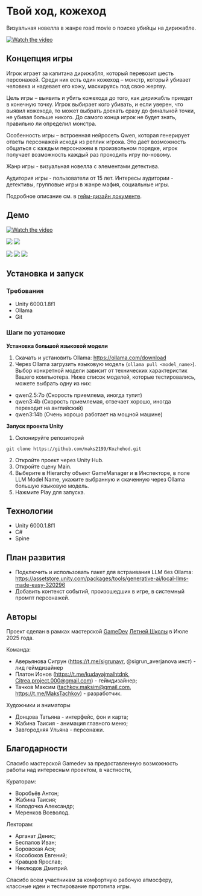 # Твой ход, кожеход

Визуальная новелла в жанре road movie о поиске убийцы на дирижабле.

[![Watch the video](Docs/Menu.jpg)](https://youtu.be/-nt4xxFyYRc)

## Концепция игры

<!-- ![](Docs/Screen1.jpg) -->

Игрок играет за капитана дирижабля, который перевозит шесть персонажей. Среди них есть один кожеход – монстр, который убивает человека и надевает его кожу, маскируясь под свою жертву.

Цель игры – выявить и убить кожехода до того, как дирижабль приедет в конечную точку. Игрок выбирает кого убивать, и если уверен, что выявил кожехода, то может выбрать доехать сразу до финальной точки, не убивая больше никого. До самого конца игрок не будет знать, правильно ли определил монстра.

Особенность игры – встроенная нейросеть Qwen, которая генерирует ответы персонажей исходя из реплик игрока. Это дает возможность общаться с каждым персонажем в произвольном порядке, игрок получает возможность каждый раз проходить игру по-новому.

Жанр игры - визуальная новелла с элементами детектива.

Аудитория игры - пользователи от 15 лет. Интересы аудитории - детективы, групповые игры в жанре мафия, социальные игры.

Подробное описание см. в [гейм-дизайн документе](Docs/GDD.pdf).

## Демо

[![Watch the video](Docs/Menu.jpg)](https://youtu.be/-nt4xxFyYRc)

![](Docs/screen01.jpg)
![](Docs/screen3.jpg)

<!-- ![](Docs/screen1.jpg) -->

![](Docs/screen5.jpg)
![](Docs/screen4.jpg)
![](Docs/screen2.jpg)

## Установка и запуск

### Требования

- Unity 6000.1.8f1
- Ollama
- Git

### Шаги по установке

**Установка большой языковой модели**

1. Скачать и установить Ollama: https://ollama.com/download
2. Через Ollama загрузить языковую модель (`ollama pull <model_name>`). Выбор конкретной модели зависит от технических характеристик Вашего компьютера. Ниже список моделей, которые тестировались, можете выбрать одну из них:

- qwen2.5:7b (Скорость приемлема, иногда тупит)
- qwen3:4b (Скорость приемлемая, отвечает хорошо, иногда переходит на английский)
- qwen3:14b (Очень хорошо работает на мощной машине)

**Запуск проекта Unity**

1. Склонируйте репозиторий

```
git clone https://github.com/maks2199/Kozhehod.git
```

2. Откройте проект через Unity Hub.
3. Откройте сцену Main.
4. Выберите в Hierarchy объект GameManager и в Инспекторе, в поле LLM Model Name, укажите выбранную и скаченную через Ollama большую языковую модель.
5. Нажмите Play для запуска.

## Технологии

- Unity 6000.1.8f1
- C#
- Spine

## План развития

- Подключить и использовать пакет для встраивания LLM без Ollama: https://assetstore.unity.com/packages/tools/generative-ai/local-llms-made-easy-320296
- Добавить контекст событий, произошедших в игре, в системный промпт персонажей.

## Авторы

Проект сделан в рамках мастерской [GameDev](https://www.letnyayashkola.org/gamedev/) [Летней Школы](https://www.letnyayashkola.org/) в Июле 2025 года.

Команда:

- Аверьянова Сигрун (https://t.me/sigrunavr, @sigrun_averjanova инст) - лид геймдизайнер
- Платон Ионов (https://t.me/kudayajmalhtdnk, Citrea.project.000@gmail.com) - геймдизайнер;
- Тачков Максим (tachkov.maksim@gmail.com, https://t.me/MaksTachkov) - разработчик.

Художники и аниматоры

- Донцова Татьяна - интерфейс, фон и карта;
- Жабина Таисия - анимация главного меню;
- Завгородняя Ульяна - персонажи.

## Благодарности

Спасибо мастерской Gamedev за предоставленную возможность работы над интересным проектом, в частности,

Кураторам:

- Воробьёв Антон;
- Жабина Таисия;
- Колодочка Александр;
- Меренков Всеволод.

Лекторам:

- Арганат Денис;
- Беспалов Иван;
- Боровская Ася;
- Кособоков Евгений;
- Кравцов Ярослав;
- Неклюдов Дмитрий.

Спасибо всем участникам за комфортную рабочую атмосферу, классные идеи и тестирование прототипа игры.
